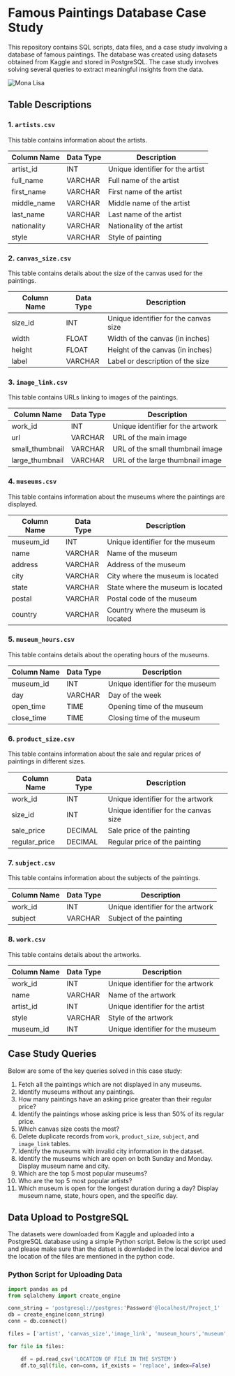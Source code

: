 # Famous Paintings Database Case Study

This repository contains SQL scripts, data files, and a case study involving a database of famous paintings. The database was created using datasets obtained from Kaggle and stored in PostgreSQL. The case study involves solving several queries to extract meaningful insights from the data.

![Mona Lisa](https://www.google.com/url?sa=i&url=https%3A%2F%2Fnypost.com%2F2022%2F07%2F12%2Fwho-was-the-mona-lisa-in-real-life-story-behind-leonardo-da-vincis-famous-painting%2F&psig=AOvVaw2U9aUYHbbsQ1ozhTi9is3R&ust=1718380211711000&source=images&cd=vfe&opi=89978449&ved=0CBUQjRxqFwoTCPjb86D32IYDFQAAAAAdAAAAABAI)


## Table Descriptions

### 1. `artists.csv`
This table contains information about the artists.

| Column Name  | Data Type | Description                           |
|--------------|------------|---------------------------------------|
| artist_id    | INT        | Unique identifier for the artist      |
| full_name    | VARCHAR    | Full name of the artist               |
| first_name   | VARCHAR    | First name of the artist              |
| middle_name  | VARCHAR    | Middle name of the artist             |
| last_name    | VARCHAR    | Last name of the artist               |
| nationality  | VARCHAR    | Nationality of the artist             |
| style        | VARCHAR    | Style of painting                     |

### 2. `canvas_size.csv`
This table contains details about the size of the canvas used for the paintings.

| Column Name  | Data Type | Description                           |
|--------------|------------|---------------------------------------|
| size_id      | INT        | Unique identifier for the canvas size |
| width        | FLOAT      | Width of the canvas (in inches)       |
| height       | FLOAT      | Height of the canvas (in inches)      |
| label        | VARCHAR    | Label or description of the size      |

### 3. `image_link.csv`
This table contains URLs linking to images of the paintings.

| Column Name       | Data Type | Description                           |
|-------------------|------------|---------------------------------------|
| work_id           | INT        | Unique identifier for the artwork     |
| url               | VARCHAR    | URL of the main image                 |
| small_thumbnail   | VARCHAR    | URL of the small thumbnail image      |
| large_thumbnail   | VARCHAR    | URL of the large thumbnail image      |

### 4. `museums.csv`
This table contains information about the museums where the paintings are displayed.

| Column Name  | Data Type | Description                           |
|--------------|------------|---------------------------------------|
| museum_id    | INT        | Unique identifier for the museum      |
| name         | VARCHAR    | Name of the museum                    |
| address      | VARCHAR    | Address of the museum                 |
| city         | VARCHAR    | City where the museum is located      |
| state        | VARCHAR    | State where the museum is located     |
| postal       | VARCHAR    | Postal code of the museum             |
| country      | VARCHAR    | Country where the museum is located   |

### 5. `museum_hours.csv`
This table contains details about the operating hours of the museums.

| Column Name  | Data Type | Description                           |
|--------------|------------|---------------------------------------|
| museum_id    | INT        | Unique identifier for the museum      |
| day          | VARCHAR    | Day of the week                       |
| open_time    | TIME       | Opening time of the museum            |
| close_time   | TIME       | Closing time of the museum            |

### 6. `product_size.csv`
This table contains information about the sale and regular prices of paintings in different sizes.

| Column Name   | Data Type | Description                           |
|---------------|------------|---------------------------------------|
| work_id       | INT        | Unique identifier for the artwork     |
| size_id       | INT        | Unique identifier for the canvas size |
| sale_price    | DECIMAL    | Sale price of the painting            |
| regular_price | DECIMAL    | Regular price of the painting         |

### 7. `subject.csv`
This table contains information about the subjects of the paintings.

| Column Name  | Data Type | Description                           |
|--------------|------------|---------------------------------------|
| work_id      | INT        | Unique identifier for the artwork     |
| subject      | VARCHAR    | Subject of the painting               |

### 8. `work.csv`
This table contains details about the artworks.

| Column Name  | Data Type | Description                           |
|--------------|------------|---------------------------------------|
| work_id      | INT        | Unique identifier for the artwork     |
| name         | VARCHAR    | Name of the artwork                   |
| artist_id    | INT        | Unique identifier for the artist      |
| style        | VARCHAR    | Style of the artwork                  |
| museum_id    | INT        | Unique identifier for the museum      |

## Case Study Queries
Below are some of the key queries solved in this case study:

1. Fetch all the paintings which are not displayed in any museums.
2. Identify museums without any paintings.
3. How many paintings have an asking price greater than their regular price?
4. Identify the paintings whose asking price is less than 50% of its regular price.
5. Which canvas size costs the most?
6. Delete duplicate records from `work`, `product_size`, `subject`, and `image_link` tables.
7. Identify the museums with invalid city information in the dataset.
8. Identify the museums which are open on both Sunday and Monday. Display museum name and city.
9. Which are the top 5 most popular museums?
10. Who are the top 5 most popular artists?
11. Which museum is open for the longest duration during a day? Display museum name, state, hours open, and the specific day.

## Data Upload to PostgreSQL
The datasets were downloaded from Kaggle and uploaded into a PostgreSQL database using a simple Python script. Below is the script used and please make sure than the datset is downladed in the local device and the location of the files are mentioned in the python code.

### Python Script for Uploading Data
```python
import pandas as pd
from sqlalchemy import create_engine

conn_string = 'postgresql://postgres:'Password'@localhost/Project_1'
db = create_engine(conn_string)
conn = db.connect()

files = ['artist', 'canvas_size','image_link', 'museum_hours','museum','product_size', 'subject', 'work']

for file in files:

    df = pd.read_csv('LOCATION OF FILE IN THE SYSTEM')
    df.to_sql(file, con=conn, if_exists = 'replace', index=False)


